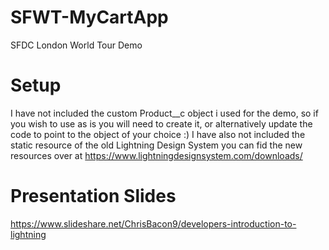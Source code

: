 # SFWT-MyCartApp
SFDC London World Tour Demo

# Setup
I have not included the custom Product__c object i used for the demo, so if you wish to use as is you will need to create it, or alternatively update the code to point to the object of your choice :)
I have also not included the static resource of the old Lightning Design System you can fid the new resources over at https://www.lightningdesignsystem.com/downloads/

# Presentation Slides
https://www.slideshare.net/ChrisBacon9/developers-introduction-to-lightning
